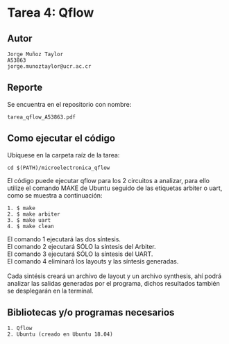 # Tarea 4: Qflow

## Autor
```
Jorge Muñoz Taylor 
A53863
jorge.munoztaylor@ucr.ac.cr
```

## Reporte
Se encuentra en el repositorio con nombre: 
```
tarea_qflow_A53863.pdf
```

## Como ejecutar el código
Ubíquese en la carpeta raíz de la tarea: 
```
cd $(PATH)/microelectronica_qflow
```

El código puede ejecutar qflow para los 2 circuitos a analizar, para ello utilize el comando MAKE de Ubuntu seguido de las etiquetas arbiter o uart, como se muestra a continuación:
```
1. $ make     
2. $ make arbiter
3. $ make uart
4. $ make clean
```
El comando 1 ejecutará las dos síntesis.\
El comando 2 ejecutará SÓLO la síntesis del Arbiter.\
El comando 3 ejecutará SÓLO la síntesis del UART.\
El comando 4 eliminará los layouts y las síntesis generadas.\
\
Cada sintésis creará un archivo de layout y un archivo synthesis, ahí podrá analizar las salidas generadas por el programa, dichos resultados también se desplegarán en la terminal. 

## Bibliotecas y/o programas necesarios
```
1. Qflow
2. Ubuntu (creado en Ubuntu 18.04)
```
